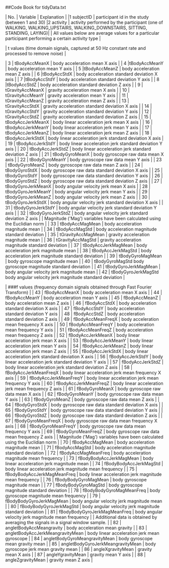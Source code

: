 ##Code Book for tidyData.txt

| No. | Variable | Explanation |
|1	subjectID	|	participant id in the study (between 1 and 30)
|2	activity	|	activity performed by the participant (one of WALKING, WALKING_UPSTAIRS, WALKING_DOWNSTAIRS, SITTING, STANDING, LAYING)|
|	All values below are average values for a particular participant performing a certain activity type |

|	t values (time domain signals, captured at 50 Hz constant rate and processed to remove noise)	|

|	3	|	tBodyAccMeanX	|	body acceleration mean X axis	|
| 4	 |tBodyAccMeanY	|	body acceleration mean Y axis |
| 5	 |tBodyAccMeanZ	|	body acceleration mean Z axis |
| 6	 |tBodyAccStdX	|	body acceleration standard deviation X axis	|
| 7	 |tBodyAccStdY	|	body acceleration standard deviation Y axis	|
| 8	 |tBodyAccStdZ	|	body acceleration standard deviation Z axis	|
| 9	 |	tGravityAccMeanX	|	gravity acceleration mean X axis	|
| 10 |	tGravityAccMeanY	|	gravity acceleration mean Y axis	|
| 11 |	tGravityAccMeanZ	|	gravity acceleration mean Z axis	|
| 13 |	tGravityAccStdX	|	gravity acceleration standard deviation X axis	|
| 14 |	tGravityAccStdY	|	gravity acceleration standard deviation Y axis	|
| 12 |	tGravityAccStdZ	|	gravity acceleration standard deviation Z axis	|
| 15 |	tBodyAccJerkMeanX	 |	body linear acceleration jerk mean X axis	|
| 16 |	tBodyAccJerkMeanY	 |	body linear acceleration jerk mean Y axis	|
| 17 |	tBodyAccJerkMeanZ	 |	body linear acceleration jerk mean Z axis	|
| 18 |	tBodyAccJerkStdX	 |	body linear acceleration jerk standard deviation X axis	|
| 19 |	tBodyAccJerkStdY	 |	body linear acceleration jerk standard deviation Y axis	|
| 20 |	tBodyAccJerkStdZ	 |	body linear acceleration jerk standard deviation Z axis	|
| 21 |	tBodyGyroMeanX	 |	body gyroscope raw data mean X axis	|
| 22 |	tBodyGyroMeanY	 |	body gyroscope raw data mean Y axis	|
| 23 |	tBodyGyroMeanZ	 |	body gyroscope raw data mean Z axis	|
| 24 |	tBodyGyroStdX	 |	body gyroscope raw data standard deviation X axis	|
| 25 |	tBodyGyroStdY	 |	body gyroscope raw data standard deviation Y axis	|
| 26 |	tBodyGyroStdZ	 |	body gyroscope raw data standard deviation Z axis	|
| 27 |	tBodyGyroJerkMeanX	 |	body angular velocity jerk mean X axis	|
| 28 |	tBodyGyroJerkMeanY	 |	body angular velocity jerk mean Y axis	|
| 29 |	tBodyGyroJerkMeanZ	 |	body angular velocity jerk mean Z axis	|
| 30 |	tBodyGyroJerkStdX	 |	body angular velocity jerk standard deviation X axis	|
| 31 |	tBodyGyroJerkStdY	 |	body angular velocity jerk standard deviation Y axis	|
| 32 |	tBodyGyroJerkStdZ	 |	body angular velocity jerk standard deviation Z axis	|
|	Magnitude ('Mag') variables have been calculated using the Euclidian norm	|
| 33 |	tBodyAccMagMean	 |	body acceleration magnitude mean	|
| 34 |	tBodyAccMagStd	 |	body acceleration magnitude standard deviation	|
| 35 |	tGravityAccMagMean	|	gravity acceleration magnitude mean	|
| 36 |	tGravityAccMagStd	|	gravity acceleration magnitude standard deviation	|
| 37 |	tBodyAccJerkMagMean	|	body acceleration jerk magnitude mean	|
| 38 |	tBodyAccJerkMagStd	|	body acceleration jerk magnitude standard deviation	|
| 39 |	tBodyGyroMagMean	|	body gyroscope magnitude mean	|
| 40 |	tBodyGyroMagStd	body gyroscope magnitude standard deviation	|
| 41 |	tBodyGyroJerkMagMean	|	body angular velocity jerk magnitude mean	|
| 42 |	tBodyGyroJerkMagStd	body angular velocity jerk magnitude standard deviation	|

|	###f values (frequency domain signals obtained through Fast Fourier Transform)	|
|	43	|	fBodyAccMeanX	|	body acceleration mean X axis	|
|	44	|	fBodyAccMeanY	|	body acceleration mean Y axis	|
|	45	|	fBodyAccMeanZ	|	body acceleration mean Z axis	|
|	46	|	fBodyAccStdX	|	body acceleration standard deviation X axis	|
|	47	|	fBodyAccStdY	|	body acceleration standard deviation Y axis	|
|	48	|	fBodyAccStdZ	|	body acceleration standard deviation Z axis	|
|	49	|	fBodyAccMeanFreqX	|	body acceleration mean frequency X axis	|
|	50	|	fBodyAccMeanFreqY	|	body acceleration mean frequency Y axis	|
|	51	|	fBodyAccMeanFreqZ	|	body acceleration mean frequency Z axis	|
|	52	|	fBodyAccJerkMeanX	|	body linear acceleration jerk mean X axis	|
|	53	|	fBodyAccJerkMeanY	|	body linear acceleration jerk mean Y axis	|
|	54	|	fBodyAccJerkMeanZ	|	body linear acceleration jerk mean Z axis	|
|	55	|	fBodyAccJerkStdX	|	body linear acceleration jerk standard deviation X axis	|
|	56	|	fBodyAccJerkStdY	|	body linear acceleration jerk standard deviation Y axis	|
|	57	|	fBodyAccJerkStdZ	|	body linear acceleration jerk standard deviation Z axis	|
|	58	|	fBodyAccJerkMeanFreqX	|	body linear acceleration jerk mean frequency X axis	|
|	59	|	fBodyAccJerkMeanFreqY	|	body linear acceleration jerk mean frequency Y axis	|
|	60	|	fBodyAccJerkMeanFreqZ	|	body linear acceleration jerk mean frequency Z axis	|
|	61	|	fBodyGyroMeanX	|	body gyroscope raw data mean X axis	|
|	62	|	fBodyGyroMeanY	|	body gyroscope raw data mean Y axis	|
|	63	|	fBodyGyroMeanZ	|	body gyroscope raw data mean Z axis	|
|	64	|	fBodyGyroStdX	|	body gyroscope raw data standard deviation X axis	|
|	65	|	fBodyGyroStdY	|	body gyroscope raw data standard deviation Y axis	|
|	66	|	fBodyGyroStdZ	|	body gyroscope raw data standard deviation Z axis	|
|	67	|	fBodyGyroMeanFreqX	|	body gyroscope raw data mean frequency X axis	|
|	68	|	fBodyGyroMeanFreqY	|	body gyroscope raw data mean frequency Y axis	|
|	69	|	fBodyGyroMeanFreqZ	|	body gyroscope raw data mean frequency Z axis	|
|	Magnitude ('Mag') variables have been calculated using the Euclidian norm	|
|	70	|	fBodyAccMagMean	|	body acceleration magnitude mean	|
|	71	|	fBodyAccMagStd	|	body acceleration magnitude standard deviation	|
|	72	|	fBodyAccMagMeanFreq	|	body acceleration magnitude mean frequency	|
|	73	|	fBodyBodyAccJerkMagMean	|	body linear acceleration jerk magnitude mean	|
|	74	|	fBodyBodyAccJerkMagStd	|	body linear acceleration jerk magnitude mean frequency	|
|	75	|	fBodyBodyAccJerkMagMeanFreq	|	body linear acceleration jerk magnitude mean frequency	|
|	76	|	fBodyBodyGyroMagMean	|	body gyroscope magnitude mean	|
|	77	|	fBodyBodyGyroMagStd	|	body gyroscope magnitude standard deviation	|
|	78	|	fBodyBodyGyroMagMeanFreq	|	body gyroscope magnitude mean frequency	|
|	79	|	fBodyBodyGyroJerkMagMean	|	body angular velocity jerk	magnitude mean	|
|	80	|	fBodyBodyGyroJerkMagStd	|	body angular velocity jerk magnitude standard deviation	|
|	81	|	fBodyBodyGyroJerkMagMeanFreq	|	body angular velocity jerk magnitude mean frequency	|
|	Additional data is obtained by averaging the signals in a signal window sample.	|
|	82	|	angletBodyAccMeangravity	|	body acceleration mean gravity	|
|	83	|	angletBodyAccJerkMeangravityMean	|	body linear acceleration jerk mean gyroscope	|
|	84	|	angletBodyGyroMeangravityMean	|	body gyroscope mean gravity mean	|
|	85	|	angletBodyGyroJerkMeangravityMean	|	body gyroscope jerk mean gravity mean	|
|	86	|	angleXgravityMean	|	gravity mean X axis	|
|	87	|	angleYgravityMean	|	gravity mean Y axis	|
|	88	|	angleZgravityMean	|	gravity mean Z axis	|